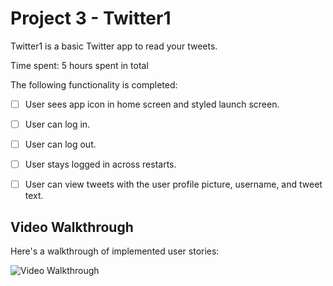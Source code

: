 # Project 3 - Twitter1

Twitter1 is a basic Twitter app to read your tweets.

Time spent: 5 hours spent in total



The following  functionality is completed:

- [ ] User sees app icon in home screen and styled launch screen. 
- [ ] User can log in. 
- [ ] User can log out. 
- [ ] User stays logged in across restarts. 
- [ ] User can view tweets with the user profile picture, username, and tweet text. 



## Video Walkthrough

Here's a walkthrough of implemented user stories:

<img src='http://i.imgur.com/link/to/your/gif/file.gif' title='Video Walkthrough' width='' alt='Video Walkthrough' />

